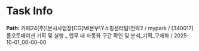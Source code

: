 # Task Info

**Path:** 카페24(주)\본사사업장\[CG]MI본부\Y쇼핑센터팀\전략2 / mypark / [340017] 풀오토메이션 기획 및 실행 _ 업무 내 자동화 구간 확인 및 분석_기획_구체화 / 2025-10-01_00-00-00

